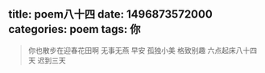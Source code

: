 title: poem八十四
date: 1496873572000
categories: poem
tags: 你
---
> 你也散步在迎春花田啊
无事无燕
早安
孤独小美
格致别趣
六点起床八十四天 迟到三天